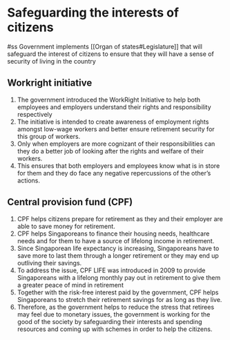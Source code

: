 # Safeguarding the interests of citizens
#ss
Government implements [[Organ of states#Legislature]] that will safeguard the interest of citizens to ensure that they will have a sense of security of living in the country
## Workright initiative 
1.  The government introduced the WorkRight Initiative to help both employees and employers understand their rights and responsibility respectively
2.  The initiative is intended to create awareness of employment rights amongst low-wage workers and better ensure retirement security for this group of workers.
3.  Only when employers are more cognizant of their responsibilities can they do a better job of looking after the rights and welfare of their workers.
4.  This ensures that both employers and employees know what is in store for them and they do face any negative repercussions of the other’s actions.

## Central provision fund (CPF)
1.  CPF helps citizens prepare for retirement as they and their employer are able to save money for retirement.
2.  CPF helps Singaporeans to finance their housing needs, healthcare needs and for them to have a source of lifelong income in retirement.
3.  Since Singaporean life expectancy is increasing, Singaporeans have to save more to last them through a longer retirement or they may end up outliving their savings.
4.  To address the issue, CPF LIFE was introduced in 2009 to provide Singaporeans with a lifelong monthly pay out in retirement to give them a greater peace of mind in retirement
5.  Together with the risk-free interest paid by the government, CPF helps Singaporeans to stretch their retirement savings for as long as they live. 
6.  Therefore, as the government helps to reduce the stress that retirees may feel due to monetary issues, the government is working for the good of the society by safeguarding their interests and spending resources and coming up with schemes in order to help the citizens.

